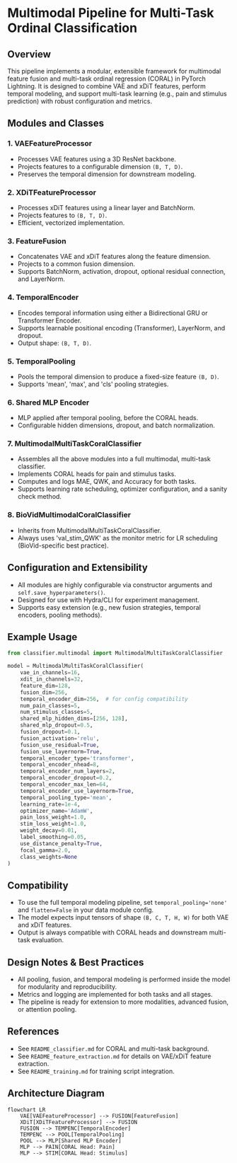 # Multimodal Pipeline for Multi-Task Ordinal Classification

## Overview
This pipeline implements a modular, extensible framework for multimodal feature fusion and multi-task ordinal regression (CORAL) in PyTorch Lightning. It is designed to combine VAE and xDiT features, perform temporal modeling, and support multi-task learning (e.g., pain and stimulus prediction) with robust configuration and metrics.

## Modules and Classes

### 1. VAEFeatureProcessor
- Processes VAE features using a 3D ResNet backbone.
- Projects features to a configurable dimension `(B, T, D)`.
- Preserves the temporal dimension for downstream modeling.

### 2. XDiTFeatureProcessor
- Processes xDiT features using a linear layer and BatchNorm.
- Projects features to `(B, T, D)`.
- Efficient, vectorized implementation.

### 3. FeatureFusion
- Concatenates VAE and xDiT features along the feature dimension.
- Projects to a common fusion dimension.
- Supports BatchNorm, activation, dropout, optional residual connection, and LayerNorm.

### 4. TemporalEncoder
- Encodes temporal information using either a Bidirectional GRU or Transformer Encoder.
- Supports learnable positional encoding (Transformer), LayerNorm, and dropout.
- Output shape: `(B, T, D)`.

### 5. TemporalPooling
- Pools the temporal dimension to produce a fixed-size feature `(B, D)`.
- Supports 'mean', 'max', and 'cls' pooling strategies.

### 6. Shared MLP Encoder
- MLP applied after temporal pooling, before the CORAL heads.
- Configurable hidden dimensions, dropout, and batch normalization.

### 7. MultimodalMultiTaskCoralClassifier
- Assembles all the above modules into a full multimodal, multi-task classifier.
- Implements CORAL heads for pain and stimulus tasks.
- Computes and logs MAE, QWK, and Accuracy for both tasks.
- Supports learning rate scheduling, optimizer configuration, and a sanity check method.

### 8. BioVidMultimodalCoralClassifier
- Inherits from MultimodalMultiTaskCoralClassifier.
- Always uses 'val_stim_QWK' as the monitor metric for LR scheduling (BioVid-specific best practice).

## Configuration and Extensibility
- All modules are highly configurable via constructor arguments and `self.save_hyperparameters()`.
- Designed for use with Hydra/CLI for experiment management.
- Supports easy extension (e.g., new fusion strategies, temporal encoders, pooling methods).

## Example Usage
```python
from classifier.multimodal import MultimodalMultiTaskCoralClassifier

model = MultimodalMultiTaskCoralClassifier(
    vae_in_channels=16,
    xdit_in_channels=32,
    feature_dim=128,
    fusion_dim=256,
    temporal_encoder_dim=256,  # for config compatibility
    num_pain_classes=5,
    num_stimulus_classes=5,
    shared_mlp_hidden_dims=[256, 128],
    shared_mlp_dropout=0.5,
    fusion_dropout=0.1,
    fusion_activation='relu',
    fusion_use_residual=True,
    fusion_use_layernorm=True,
    temporal_encoder_type='transformer',
    temporal_encoder_nhead=8,
    temporal_encoder_num_layers=2,
    temporal_encoder_dropout=0.2,
    temporal_encoder_max_len=64,
    temporal_encoder_use_layernorm=True,
    temporal_pooling_type='mean',
    learning_rate=1e-4,
    optimizer_name='AdamW',
    pain_loss_weight=1.0,
    stim_loss_weight=1.0,
    weight_decay=0.01,
    label_smoothing=0.05,
    use_distance_penalty=True,
    focal_gamma=2.0,
    class_weights=None
)
```

## Compatibility
- To use the full temporal modeling pipeline, set `temporal_pooling='none'` and `flatten=False` in your data module config.
- The model expects input tensors of shape `(B, C, T, H, W)` for both VAE and xDiT features.
- Output is always compatible with CORAL heads and downstream multi-task evaluation.

## Design Notes & Best Practices
- All pooling, fusion, and temporal modeling is performed inside the model for modularity and reproducibility.
- Metrics and logging are implemented for both tasks and all stages.
- The pipeline is ready for extension to more modalities, advanced fusion, or attention pooling.

## References
- See `README_classifier.md` for CORAL and multi-task background.
- See `README_feature_extraction.md` for details on VAE/xDiT feature extraction.
- See `README_training.md` for training script integration.

## Architecture Diagram

```mermaid
flowchart LR
    VAE[VAEFeatureProcessor] --> FUSION[FeatureFusion]
    XDiT[XDiTFeatureProcessor] --> FUSION
    FUSION --> TEMPENC[TemporalEncoder]
    TEMPENC --> POOL[TemporalPooling]
    POOL --> MLP[Shared MLP Encoder]
    MLP --> PAIN[CORAL Head: Pain]
    MLP --> STIM[CORAL Head: Stimulus]
``` 